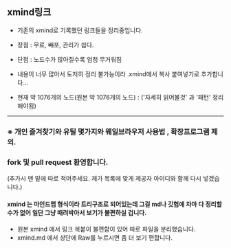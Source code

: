 ## xmind링크 
- 기존의 xmind로 기록했던 링크들을 정리중입니다. 
- 장점 : 무료, ~~배포~~, 관리가 쉽다. 
- 단점 : 노드수가 많아질수록 엄청 무거워짐

- 내용이 너무 많아서 도저히 정리 불가능이라 .xmind에서 복사 붙여넣기로 추가합니다... 
- 현재 약 1076개의 노드(원본 약 1076개의 노드) : ('자세히 읽어볼것' 과 '패턴' 정리해야됨)

- - -
### ※ 개인 즐겨찾기와 유틸 몇가지와 웨일브라우저 사용법 , 확장프로그램 제외. 
### fork 및 pull request 환영합니다. 
(추가시 맨 밑에 따로 적어주세요. 제가 목록에 맞게 제공자 아이디와 함께 다시 넣겠습니다.)
#### xmind 는 마인드맵 형식이라 트리구조로 되어있는데 그걸 md나 깃헙에 차마 다 정리할 수가 없어 일단 그냥 때려박아서 보기가 불편하실 겁니다.

- 원본 xmind 에서 링크 복붙이 불편함이 있어 따로 파일을 분리했습니다. 
- xmind.md 에서 상단에 Raw를 누르시면 좀 더 보기 편합니다. 
